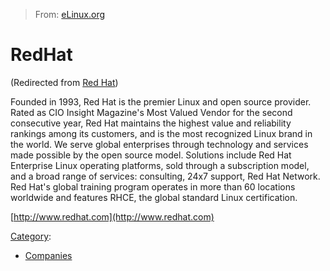 > From: [eLinux.org](http://eLinux.org/Red_Hat "http://eLinux.org/Red_Hat")


# RedHat


(Redirected from [Red
Hat](http://eLinux.org/index.php?title=Red_Hat&redirect=no "Red Hat"))


Founded in 1993, Red Hat is the premier Linux and open source provider.
Rated as CIO Insight Magazine's Most Valued Vendor for the second
consecutive year, Red Hat maintains the highest value and reliability
rankings among its customers, and is the most recognized Linux brand in
the world. We serve global enterprises through technology and services
made possible by the open source model. Solutions include Red Hat
Enterprise Linux operating platforms, sold through a subscription model,
and a broad range of services: consulting, 24x7 support, Red Hat
Network. Red Hat's global training program operates in more than 60
locations worldwide and features RHCE, the global standard Linux
certification.

[http://www.redhat.com](http://www.redhat.com)


[Category](http://eLinux.org/Special:Categories "Special:Categories"):

-   [Companies](http://eLinux.org/Category:Companies "Category:Companies")

